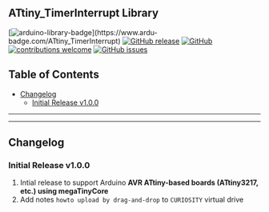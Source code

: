 ## ATtiny_TimerInterrupt Library

[![arduino-library-badge](https://www.ardu-badge.com/badge/ATtiny_TimerInterrupt.svg?)](https://www.ardu-badge.com/ATtiny_TimerInterrupt)
[![GitHub release](https://img.shields.io/github/release/khoih-prog/ATtiny_TimerInterrupt.svg)](https://github.com/khoih-prog/ATtiny_TimerInterrupt/releases)
[![GitHub](https://img.shields.io/github/license/mashape/apistatus.svg)](https://github.com/khoih-prog/ATtiny_TimerInterrupt/blob/main/LICENSE)
[![contributions welcome](https://img.shields.io/badge/contributions-welcome-brightgreen.svg?style=flat)](#Contributing)
[![GitHub issues](https://img.shields.io/github/issues/khoih-prog/ATtiny_TimerInterrupt.svg)](http://github.com/khoih-prog/ATtiny_TimerInterrupt/issues)

## Table of Contents

* [Changelog](#changelog)
  * [Initial Release v1.0.0](#initial-release-v100)

---
---

## Changelog

### Initial Release v1.0.0

1. Intial release to support Arduino **AVR ATtiny-based boards (ATtiny3217, etc.) using megaTinyCore**
2. Add notes `howto upload by drag-and-drop` to `CURIOSITY` virtual drive


